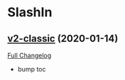 # SlashIn

## [v2-classic](https://github.com/funkydude/SlashIn/tree/v2-classic) (2020-01-14)
[Full Changelog](https://github.com/funkydude/SlashIn/compare/v1-classic...v2-classic)

- bump toc  
